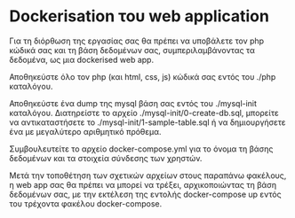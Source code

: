 # Dockerisation του web application
Για τη διόρθωση της εργασίας σας θα πρέπει να υποβάλετε τον php κώδικά σας και τη βάση δεδομένων σας, συμπεριλαμβάνοντας τα δεδομένα, ως μια dockerised web app.

Αποθηκεύστε όλο τον php (και html, css, js) κώδικά σας εντός του ./php καταλόγου.

Αποθηκεύστε ένα dump της mysql βάση σας εντός του ./mysql-init καταλόγου. Διατηρείστε το αρχείο ./mysql-init/0-create-db.sql, μπορείτε να αντικαταστήσετε το ./mysql-init/1-sample-table.sql ή να δημιουργήσετε ένα με μεγαλύτερο αριθμητικό πρόθεμα.

Συμβουλευτείτε το αρχείο docker-compose.yml για το όνομα τη βάσης δεδομένων και τα στοιχεία σύνδεσης των χρηστών.

Μετά την τοποθέτηση των σχετικών αρχείων στους παραπάνω φακέλους, η web app σας θα πρέπει να μπορεί να τρέξει, αρχικοποιώντας τη βάση δεδομένων σας, με την εκτέλεση της εντολής docker-compose up εντός του τρέχοντα φακέλου docker-compose.
